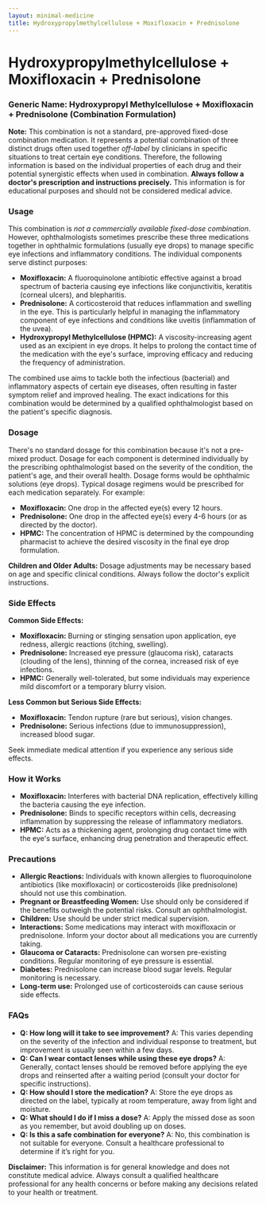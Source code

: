```yaml
---
layout: minimal-medicine
title: Hydroxypropylmethylcellulose + Moxifloxacin + Prednisolone
---
```


# Hydroxypropylmethylcellulose + Moxifloxacin + Prednisolone
### Generic Name:  Hydroxypropyl Methylcellulose + Moxifloxacin + Prednisolone (Combination Formulation)


**Note:** This combination is not a standard, pre-approved fixed-dose combination medication.  It represents a potential combination of three distinct drugs often used together *off-label* by clinicians in specific situations to treat certain eye conditions.  Therefore, the following information is based on the individual properties of each drug and their potential synergistic effects when used in combination.  **Always follow a doctor's prescription and instructions precisely.**  This information is for educational purposes and should not be considered medical advice.


### Usage

This combination is *not a commercially available fixed-dose combination*.  However, ophthalmologists sometimes prescribe these three medications together in ophthalmic formulations (usually eye drops) to manage specific eye infections and inflammatory conditions.  The individual components serve distinct purposes:

* **Moxifloxacin:** A fluoroquinolone antibiotic effective against a broad spectrum of bacteria causing eye infections like conjunctivitis, keratitis (corneal ulcers), and blepharitis.
* **Prednisolone:** A corticosteroid that reduces inflammation and swelling in the eye. This is particularly helpful in managing the inflammatory component of eye infections and conditions like uveitis (inflammation of the uvea).
* **Hydroxypropyl Methylcellulose (HPMC):** A viscosity-increasing agent used as an excipient in eye drops. It helps to prolong the contact time of the medication with the eye's surface, improving efficacy and reducing the frequency of administration.


The combined use aims to tackle both the infectious (bacterial) and inflammatory aspects of certain eye diseases, often resulting in faster symptom relief and improved healing.  The exact indications for this combination would be determined by a qualified ophthalmologist based on the patient's specific diagnosis.


### Dosage

There's no standard dosage for this combination because it's not a pre-mixed product.  Dosage for each component is determined individually by the prescribing ophthalmologist based on the severity of the condition, the patient's age, and their overall health. Dosage forms would be ophthalmic solutions (eye drops). Typical dosage regimens would be prescribed for each medication separately.   For example:

* **Moxifloxacin:**  One drop in the affected eye(s) every 12 hours.
* **Prednisolone:** One drop in the affected eye(s) every 4-6 hours (or as directed by the doctor).
* **HPMC:** The concentration of HPMC is determined by the compounding pharmacist to achieve the desired viscosity in the final eye drop formulation.

**Children and Older Adults:** Dosage adjustments may be necessary based on age and specific clinical conditions.  Always follow the doctor's explicit instructions.


### Side Effects

**Common Side Effects:**

* **Moxifloxacin:** Burning or stinging sensation upon application, eye redness, allergic reactions (itching, swelling).
* **Prednisolone:** Increased eye pressure (glaucoma risk), cataracts (clouding of the lens), thinning of the cornea, increased risk of eye infections.
* **HPMC:** Generally well-tolerated, but some individuals may experience mild discomfort or a temporary blurry vision.


**Less Common but Serious Side Effects:**

* **Moxifloxacin:** Tendon rupture (rare but serious), vision changes.
* **Prednisolone:**  Serious infections (due to immunosuppression), increased blood sugar.


Seek immediate medical attention if you experience any serious side effects.


### How it Works

* **Moxifloxacin:**  Interferes with bacterial DNA replication, effectively killing the bacteria causing the eye infection.
* **Prednisolone:** Binds to specific receptors within cells, decreasing inflammation by suppressing the release of inflammatory mediators.
* **HPMC:** Acts as a thickening agent, prolonging drug contact time with the eye's surface, enhancing drug penetration and therapeutic effect.


### Precautions

* **Allergic Reactions:**  Individuals with known allergies to fluoroquinolone antibiotics (like moxifloxacin) or corticosteroids (like prednisolone) should not use this combination.
* **Pregnant or Breastfeeding Women:** Use should only be considered if the benefits outweigh the potential risks.  Consult an ophthalmologist.
* **Children:**  Use should be under strict medical supervision.
* **Interactions:**  Some medications may interact with moxifloxacin or prednisolone.  Inform your doctor about all medications you are currently taking.
* **Glaucoma or Cataracts:** Prednisolone can worsen pre-existing conditions.  Regular monitoring of eye pressure is essential.
* **Diabetes:** Prednisolone can increase blood sugar levels. Regular monitoring is necessary.
* **Long-term use:** Prolonged use of corticosteroids can cause serious side effects.


### FAQs

* **Q: How long will it take to see improvement?** A:  This varies depending on the severity of the infection and individual response to treatment, but improvement is usually seen within a few days.
* **Q: Can I wear contact lenses while using these eye drops?** A:  Generally, contact lenses should be removed before applying the eye drops and reinserted after a waiting period (consult your doctor for specific instructions).
* **Q: How should I store the medication?** A: Store the eye drops as directed on the label, typically at room temperature, away from light and moisture.
* **Q: What should I do if I miss a dose?** A: Apply the missed dose as soon as you remember, but avoid doubling up on doses.
* **Q: Is this a safe combination for everyone?** A: No, this combination is not suitable for everyone. Consult a healthcare professional to determine if it’s right for you.


**Disclaimer:** This information is for general knowledge and does not constitute medical advice.  Always consult a qualified healthcare professional for any health concerns or before making any decisions related to your health or treatment.
